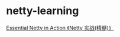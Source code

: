 # netty-learning

[Essential Netty in Action 《Netty 实战(精髓)》](https://waylau.gitbooks.io/essential-netty-in-action/content/)
